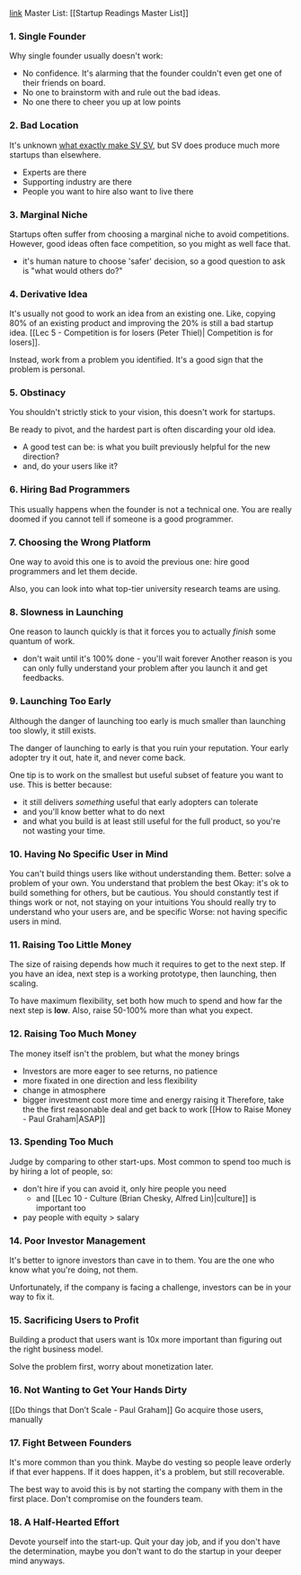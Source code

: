 [link](https://paulgraham.com/startupmistakes.html)
Master List: [[Startup Readings Master List]]

### 1. Single Founder
Why single founder usually doesn't work:
- No confidence. It's alarming that the founder couldn't even get one of their friends on board.
- No one to brainstorm with and rule out the bad ideas.
- No one there to cheer you up at low points

### 2. Bad Location
It's unknown [what exactly make SV SV](https://paulgraham.com/siliconvalley.html), but SV does produce much more startups than elsewhere.
- Experts are there
- Supporting industry are there
- People you want to hire also want to live there

### 3. Marginal Niche
Startups often suffer from choosing a marginal niche to avoid competitions. However, good ideas often face competition, so you might as well face that.
- it's human nature to choose 'safer' decision, so a good question to ask is "what would others do?"

### 4. Derivative Idea
It's usually not good to work an idea from an existing one. Like, copying 80% of an existing product and improving the 20% is still a bad startup idea. [[Lec 5 - Competition is for losers (Peter Thiel)| Competition is for losers]].

Instead, work from a problem you identified. It's a good sign that the problem is personal. 

### 5. Obstinacy
You shouldn't strictly stick to your vision, this doesn't work for startups.

Be ready to pivot, and the hardest part is often discarding your old idea.
- A good test can be: is what you built previously helpful for the new direction?
- and, do your users like it?

### 6. Hiring Bad Programmers
This usually happens when the founder is not a technical one. You are really doomed if you cannot tell if someone is a good programmer.

### 7. Choosing the Wrong Platform
One way to avoid this one is to avoid the previous one: hire good programmers and let them decide.

Also, you can look into what top-tier university research teams are using.

### 8. Slowness in Launching
One reason to launch quickly is that it forces you to actually *finish* some quantum of work.
- don't wait until it's 100% done - you'll wait forever
Another reason is you can only fully understand your problem after you launch it and get feedbacks.

### 9. Launching Too Early
Although the danger of launching too early is much smaller than launching too slowly, it still exists. 

The danger of launching to early is that you ruin your reputation. Your early adopter try it out, hate it, and never come back.

One tip is to work on the smallest but useful subset of feature you want to use. This is better because:
- it still delivers *something* useful that early adopters can tolerate
- and you'll know better what to do next
- and what you build is at least still useful for the full product, so you're not wasting your time. 

### 10. Having No Specific User in Mind
You can't build things users like without understanding them.
Better: solve a problem of your own. You understand that problem the best
Okay: it's ok to build something for others, but be cautious.
	You should constantly test if things work or not, not staying on your intuitions
	You should really try to understand who your users are, and be specific
Worse: not having specific users in mind.

### 11. Raising Too Little Money
The size of raising depends how much it requires to get to the next step. If you have an idea, next step is a working prototype, then launching, then scaling.

To have maximum flexibility, set both how much to spend and how far the next step is **low**. Also, raise 50-100% more than what you expect.

### 12. Raising Too Much Money
The money itself isn't the problem, but what the money brings
- Investors are more eager to see returns, no patience
- more fixated in one direction and less flexibility
- change in atmosphere
- bigger investment cost more time and energy raising it
	Therefore, take the the first reasonable deal and get back to work [[How to Raise Money - Paul Graham|ASAP]]
### 13. Spending Too Much
Judge by comparing to other start-ups.
Most common to spend too much is by hiring a lot of people, so:
- don't hire if you can avoid it, only hire people you need
	- and [[Lec 10 - Culture (Brian Chesky, Alfred Lin)|culture]] is important too 
- pay people with equity > salary

### 14. Poor Investor Management
It's better to ignore investors than cave in to them. You are the one who know what you're doing, not them.

Unfortunately, if the company is facing a challenge, investors can be in your way to fix it.

### 15. Sacrificing Users to Profit
Building a product that users want is 10x more important than figuring out the right business model.

Solve the problem first, worry about monetization later.

### 16. Not Wanting to Get Your Hands Dirty
[[Do things that Don’t Scale - Paul Graham]]
Go acquire those users, manually

### 17. Fight Between Founders
It's more common than you think. Maybe do vesting so people leave orderly if that ever happens. If it does happen, it's a problem, but still recoverable.

The best way to avoid this is by not starting the company with them in the first place. Don't compromise on the founders team.

### 18.  A Half-Hearted Effort
Devote yourself into the start-up. Quit your day job, and if you don't have the determination, maybe you don't want to do the startup in your deeper mind anyways.
